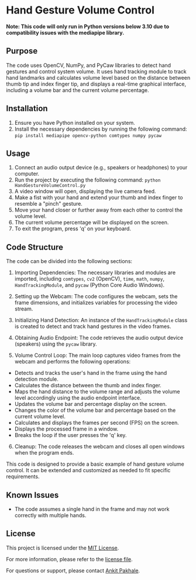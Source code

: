 # Hand Gesture Volume Control

**Note: This code will only run in Python versions below 3.10 due to compatibility issues with the mediapipe library.**

## Purpose

The code uses OpenCV, NumPy, and PyCaw libraries to detect hand gestures and control system volume. It uses hand tracking module to track hand landmarks and calculates volume level based on the distance between thumb tip and index finger tip, and displays a real-time graphical interface, including a volume bar and the current volume percentage.

## Installation

1. Ensure you have Python installed on your system.
2. Install the necessary dependencies by running the following command: `pip install mediapipe opencv-python comtypes numpy pycaw`

## Usage

1. Connect an audio output device (e.g., speakers or headphones) to your computer.
2. Run the project by executing the following command: `python HandGestureVolumeControl.py`
3. A video window will open, displaying the live camera feed.
4. Make a fist with your hand and extend your thumb and index finger to resemble a "pinch" gesture.
5. Move your hand closer or further away from each other to control the volume level.
6. The current volume percentage will be displayed on the screen.
7. To exit the program, press 'q' on your keyboard.

## Code Structure

The code can be divided into the following sections:

1. Importing Dependencies: The necessary libraries and modules are imported, including `comtypes`, `cv2` (OpenCV), `time`, `math`, `numpy`, `HandTrackingModule`, and `pycaw` (Python Core Audio Windows).

2. Setting up the Webcam: The code configures the webcam, sets the frame dimensions, and initializes variables for processing the video stream.

3. Initializing Hand Detection: An instance of the `HandTrackingModule` class is created to detect and track hand gestures in the video frames.

4. Obtaining Audio Endpoint: The code retrieves the audio output device (speakers) using the `pycaw` library.

5. Volume Control Loop: The main loop captures video frames from the webcam and performs the following operations:

- Detects and tracks the user's hand in the frame using the hand detection module.
- Calculates the distance between the thumb and index finger.
- Maps the hand distance to the volume range and adjusts the volume level accordingly using the audio endpoint interface.
- Updates the volume bar and percentage display on the screen.
- Changes the color of the volume bar and percentage based on the current volume level.
- Calculates and displays the frames per second (FPS) on the screen.
- Displays the processed frame in a window.
- Breaks the loop if the user presses the 'q' key.

6. Cleanup: The code releases the webcam and closes all open windows when the program ends.

This code is designed to provide a basic example of hand gesture volume control. It can be extended and customized as needed to fit specific requirements.

## Known Issues

- The code assumes a single hand in the frame and may not work correctly with multiple hands.

## License

This project is licensed under the [MIT License](LICENSE).

For more information, please refer to the [license file](LICENSE).

For questions or support, please contact [Ankit Pakhale](mailto:akp3067@gmail.com).
